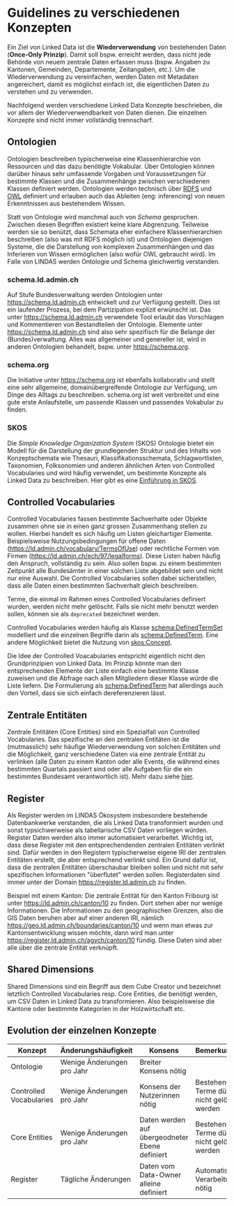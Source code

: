 # Guidelines zu verschiedenen Konzepten

Ein Ziel von Linked Data ist die **Wiederverwendung** von bestehenden Daten (**Once-Only Prinzip**). Damit soll bspw. erreicht werden, dass nicht jede Behörde von neuem zentrale Daten erfassen muss (bspw. Angaben zu Kantonen, Gemeinden, Departemente, Zeitangaben, etc.). Um die Wiederverwendung zu vereinfachen, werden Daten mit Metadaten angereichert, damit es möglichst einfach ist, die eigentlichen Daten zu verstehen und zu verwenden.

Nachfolgend werden verschiedene Linked Data Konzepte beschrieben, die vor allem der Wiederverwendbarkeit von Daten dienen. Die einzelnen Konzepte sind nicht immer vollständig trennscharf.

## Ontologien

Ontologien beschreiben typischerweise eine Klassenhierarchie von Ressourcen und das dazu benötigte Vokabular. Über Ontologien können darüber hinaus sehr umfassende Vorgaben und Voraussetzungen für bestimmte Klassen und die Zusammenhänge zwischen verschiedenen Klassen definiert werden. Ontologien werden technisch über [RDFS](https://www.w3.org/TR/rdf-schema/) und [OWL](https://www.w3.org/TR/owl2-overview/) definiert und erlauben auch das Ableiten (eng: inferencing) von neuen Erkenntnissen aus bestehendem Wissen.

Statt von Ontologie wird manchmal auch von *Schema* gesprochen. Zwischen diesen Begriffen existiert keine klare Abgrenzung. Teilweise werden sie so benützt, dass Schemata eher einfachere Klassenhierarchien beschreiben (also was mit RDFS möglich ist) und Ontologien diejenigen Systeme, die die Darstellung von komplexen Zusammenhängen und das Inferieren von Wissen ermöglichen (also wofür OWL gebraucht wird). Im Falle von LINDAS werden Ontologie und Schema gleichwertig verstanden.

### schema.ld.admin.ch

Auf Stufe Bundesverwaltung werden Ontologien unter https://schema.ld.admin.ch entwickelt und zur Verfügung gestellt. Dies ist ein laufender Prozess, bei dem Partizipation explizit erwünscht ist. Das unter https://schema.ld.admin.ch verwendete Tool erlaubt das Vorschlagen und Kommentieren von Bestandteilen der Ontologie. Elemente unter https://schema.ld.admin.ch sind also sehr spezifisch für die Belange der (Bundes)verwaltung. Alles was allgemeiner und genereller ist, wird in anderen Ontologien behandelt, bspw. unter https://schema.org.

### schema.org

Die Initiative unter https://schema.org ist ebenfalls kollaborativ und stellt eine sehr allgemeine, domainübergreifende Ontologie zur Verfügung, um Dinge des Alltags zu beschreiben. schema.org ist weit verbreitet und eine gute erste Anlaufstelle, um passende Klassen und passendes Vokabular zu finden.

### SKOS

Die *Simple Knowledge Organization System* (SKOS) Ontologie bietet ein Modell für die Darstellung der grundlegenden Struktur und des Inhalts von Konzeptschemata wie Thesauri, Klassifikationsschemata, Schlagwortlisten, Taxonomien, Folksonomien und anderen ähnlichen Arten von Controlled Vocabularies und wird häufig verwendet, um bestimmte Konzepte als Linked Data zu beschreiben. Hier gibt es eine [Einführung in SKOS](https://www.w3.org/TR/skos-primer/).

## Controlled Vocabularies

Controlled Vocabularies fassen bestimmte Sachverhalte oder Objekte zusammen ohne sie in einen ganz grossen Zusammenhang stellen zu wollen. Hierbei handelt es sich häufig um Listen gleichartiger Elemente. Beispielsweise Nutzungsbedingungen für offene Daten (https://ld.admin.ch/vocabulary/TermsOfUse) oder rechtliche Formen von Firmen (https://ld.admin.ch/ech/97/legalforms). Diese Listen haben häufig den Anspruch, vollständig zu sein. Also sollen bspw. zu einem bestimmten Zeitpunkt alle Bundesämter in einer solchen Liste abgebildet sein und nicht nur eine Auswahl. Die Controlled Vocabularies sollen dabei sicherstellen, dass alle Daten einen bestimmten Sachverhalt gleich beschreiben.

Terme, die einmal im Rahmen eines Controlled Vocabularies definiert wurden, werden nicht mehr gelöscht. Falls sie nicht mehr benutzt werden sollen, können sie als `deprecated` bezeichnet werden.

Controlled Vocabularies werden häufig als Klasse [schema:DefinedTermSet](https://schema.org/DefinedTermSet) modelliert und die einzelnen Begriffe darin als [schema:DefinedTerm](https://schema.org/DefinedTerm). Eine andere Möglichkeit bietet die Nutzung von [skos:Concept](http://www.w3.org/2004/02/skos/core#Concept).

Die Idee der Controlled Voacabularies entspricht eigentlich nicht den Grundprinzipien von Linked Data. Im Prinzip könnte man den entsprechenden Elemente der Liste einfach eine bestimmte Klasse zuweisen und die Abfrage nach allen Mitgliedern dieser Klasse würde die Liste liefern. Die Formulierung als [schema:DefinedTerm](https://schema.org/DefinedTerm) hat allerdings auch den Vorteil, dass sie sich einfach dereferenzieren lässt.

## Zentrale Entitäten

Zentrale Entitäten (Core Entities) sind ein Spezialfall von Controlled Vocabularies. Das spezifische an den zentralen Entitäten ist die (mutmasslich) sehr häufige Wiederverwendung von solchen Entitäten und die Möglichkeit, ganz verschiedene Daten via eine zentrale Entität zu verlinken (alle Daten zu einem Kanton oder alle Events, die während eines bestimmten Quartals passiert sind oder alle Aufgaben für die ein bestimmtes Bundesamt verantwortlich ist). Mehr dazu siehe [hier](/governance/core-entities/).

## Register

Als Register werden im LINDAS Ökosystem insbesondere bestehende Datenbankwerke verstanden, die als Linked Data transformiert wurden und sonst typsichwerweise als tabellarische CSV Daten vorliegen würden. Register Daten werden also immer automatisiert verarbeitet. Wichtig ist, dass diese Register mit den entsprechendenden zentralen Entitäten verlinkt sind. Dafür werden in den Registern typischerweise eigene IRI der zentralen Entitäten erstellt, die aber entsprechend verlinkt sind. Ein Grund dafür ist, dass die zentralen Entitäten überschaubar bleiben sollen und nicht mit sehr spezifischen Informationen "überflutet" werden sollen. Registerdaten sind immer unter der Domain https://register.ld.admin.ch zu finden.

Beispiel mit einem Kanton: Die zentrale Entität für den Kanton Fribourg ist unter https://ld.admin.ch/canton/10 zu finden. Dort stehen aber nur wenige Informationen. Die Informationen zu den geographischen Grenzen, also die GIS Daten beruhen aber auf einer anderen IRI, nämlich https://geo.ld.admin.ch/boundaries/canton/10 und wenn man etwas zur Kantonsentwicklung wissen möchte, dann wird man unter https://register.ld.admin.ch/agvch/canton/10 fündig. Diese Daten sind aber alle über die zentrale Entität verknüpft.

## Shared Dimensions

Shared Dimensions sind ein Begriff aus dem Cube Creator und bezeichnet letztlich Controlled Vocabularies resp. Core Entities, die benötigt werden, um CSV Daten in Linked Data zu transformieren. Also beispielsweise die Kantone oder bestimmte Kategorien in der Holzwirtschaft etc.

## Evolution der einzelnen Konzepte

| Konzept                 | Änderungshäufigkeit        | Konsens                                        | Bemerkungen                                  |
|-------------------------|----------------------------|------------------------------------------------|----------------------------------------------|
| Ontologie               | Wenige Änderungen pro Jahr | Breiter Konsens nötig                          |
| Controlled Vocabularies | Wenige Änderungen pro Jahr | Konsens der Nutzerinnen nötig                  | Bestehende Terme dürfe nicht gelöscht werden |
| Core Entities           | Wenige Änderungen pro Jahr | Daten werden auf übergeodneter Ebene definiert | Bestehende Terme dürfe nicht gelöscht werden |
| Register                | Tägliche Änderungen        | Daten vom Data-Owner alleine definiert         | Automatisierte Verarbeitung nötig            |
